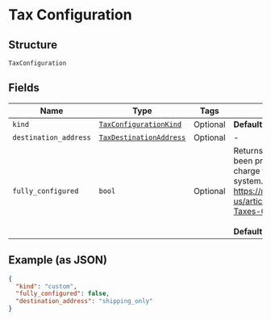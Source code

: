 
# Tax Configuration

## Structure

`TaxConfiguration`

## Fields

| Name | Type | Tags | Description |
|  --- | --- | --- | --- |
| `kind` | [`TaxConfigurationKind`](../../doc/models/tax-configuration-kind.md) | Optional | **Default**: `'custom'` |
| `destination_address` | [`TaxDestinationAddress`](../../doc/models/tax-destination-address.md) | Optional | - |
| `fully_configured` | `bool` | Optional | Returns `true` when Chargify has been properly configured to charge tax using the specified tax system. More details about taxes: https://maxio.zendesk.com/hc/en-us/articles/24287012608909-Taxes-Overview<br><br>**Default**: `False` |

## Example (as JSON)

```json
{
  "kind": "custom",
  "fully_configured": false,
  "destination_address": "shipping_only"
}
```

